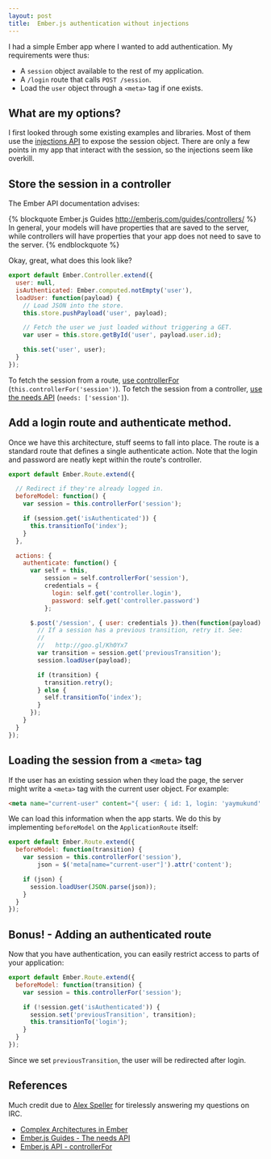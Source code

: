 ```yaml
---
layout: post
title:  Ember.js authentication without injections
---
```


I had a simple Ember app where I wanted to add authentication. My
requirements were thus:

- A `session` object available to the rest of my application.
- A `/login` route that calls `POST /session`.
- Load the `user` object through a `<meta>` tag if one exists.

## What are my options?

I first looked through some existing examples and libraries. Most of them
use the [injections API](injections-api) to expose the session object. There
are only a few points in my app that interact with the session, so the
injections seem like overkill.

[injections-api]: http://emberjs.com/api/classes/Ember.Application.html#method_inject

## Store the session in a controller

The Ember API documentation advises:

{% blockquote Ember.js Guides http://emberjs.com/guides/controllers/ %}
In general, your models will have properties that are saved to the server,
while controllers will have properties that your app does not need to save to
the server.
{% endblockquote %}

Okay, great, what does this look like?

```javascript app/controllers/session.js
export default Ember.Controller.extend({
  user: null,
  isAuthenticated: Ember.computed.notEmpty('user'),
  loadUser: function(payload) {
    // Load JSON into the store.
    this.store.pushPayload('user', payload);

    // Fetch the user we just loaded without triggering a GET.
    var user = this.store.getById('user', payload.user.id);

    this.set('user', user);
  }
});
```

To fetch the session from a route, [use controllerFor](controller-for)
(`this.controllerFor('session')`). To fetch the session from a controller,
[use the needs API](needs-api) (`needs: ['session']`).

## Add a login route and authenticate method.

Once we have this architecture, stuff seems to fall into place. The route is
a standard route that defines a single authenticate action. Note that the
login and password are neatly kept within the route's controller.

```javascript app/routes/login.js
export default Ember.Route.extend({

  // Redirect if they're already logged in.
  beforeModel: function() {
    var session = this.controllerFor('session');

    if (session.get('isAuthenticated')) {
      this.transitionTo('index');
    }
  },

  actions: {
    authenticate: function() {
      var self = this,
          session = self.controllerFor('session'),
          credentials = {
            login: self.get('controller.login'),
            password: self.get('controller.password')
          };

      $.post('/session', { user: credentials }).then(function(payload) {
        // If a session has a previous transition, retry it. See:
        //
        //   http://goo.gl/Kh0Yx7
        var transition = session.get('previousTransition');
        session.loadUser(payload);

        if (transition) {
          transition.retry();
        } else {
          self.transitionTo('index');
        }
      });
    }
  }
});
```

## Loading the session from a `<meta>` tag

If the user has an existing session when they load the page, the server might
write a `<meta>` tag with the current user object. For example:

```html index.html
<meta name="current-user" content="{ user: { id: 1, login: 'yaymukund' }}">
```

We can load this information when the app starts. We do this by implementing
`beforeModel` on the `ApplicationRoute` itself:

```javascript app/routes/application.js
export default Ember.Route.extend({
  beforeModel: function(transition) {
    var session = this.controllerFor('session'),
        json = $('meta[name="current-user"]').attr('content');

    if (json) {
      session.loadUser(JSON.parse(json));
    }
  }
});
```

## Bonus! - Adding an authenticated route

Now that you have authentication, you can easily restrict access to parts of
your application:

```javascript app/routes/members-only.js
export default Ember.Route.extend({
  beforeModel: function(transition) {
    var session = this.controllerFor('session');

    if (!session.get('isAuthenticated')) {
      session.set('previousTransition', transition);
      this.transitionTo('login');
    }
  }
});
```

Since we set `previousTransition`, the user will be redirected after login.

[needs-api]: http://emberjs.com/guides/controllers/dependencies-between-controllers/
[controller-for]: http://emberjs.com/api/classes/Ember.Route.html#method_controllerFor

## References

Much credit due to [Alex Speller](http://alexspeller.com/) for tirelessly
answering my questions on IRC.

- [Complex Architectures in Ember](http://madhatted.com/2013/8/31/emberfest-presentation-complex-architectures-in-ember)
- [Ember.js Guides - The needs API](http://emberjs.com/guides/controllers/dependencies-between-controllers/)
- [Ember.js API - controllerFor](http://emberjs.com/api/classes/Ember.Route.html#method_controllerFor)
